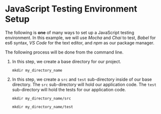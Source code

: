 # JavaScript Testing Environment Setup

The following is **one** of many ways to set up a JavaScript testing environment. In this example, we will use _Mocha_ and _Chai_ to test, _Babel_ for es6 syntax, _VS_ _Code_ for the text editor, and _npm_ as our package manager.

The following process will be done from the command line.

1. In this step, we create a base directory for our project.

    ```mkdir my_directory_name```

2. In this step, we create a `src` and `test` sub-directory inside of our base directory. The `src` sub-directory will hold our application code. The `test` sub-directory will hold the tests for our application code.

    ```mkdir my_directory_name/src```

    ```mkdir my_directory_name/test```
